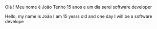 Olá ! Meu nome é João
Tenho 15 anos e um dia serei software developer

Hello, my name is João
I am 15 years old and one day I will be a software develope

<!---
jpfabiano/jpfabiano is a ✨ special ✨ repository because its `README.md` (this file) appears on your GitHub profile.
You can click the Preview link to take a look at your changes.
--->
